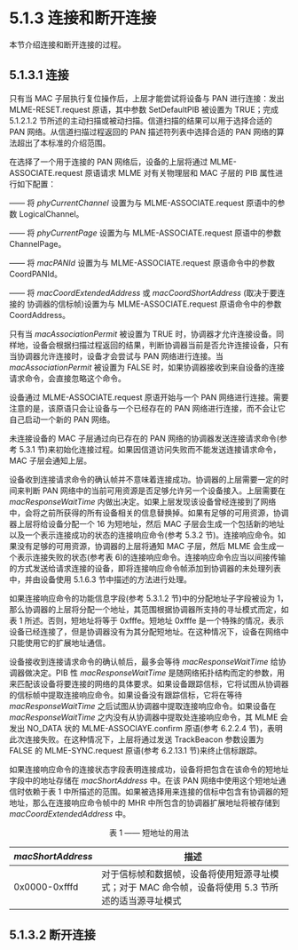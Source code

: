 # 5.1.3 连接和断开连接

本节介绍连接和断开连接的过程。

## 5.1.3.1 连接
只有当 MAC 子层执行复位操作后，上层才能尝试将设备与 PAN 进行连接：发出 MLME-RESET.request 原语，其中参数 SetDefaultPIB 被设置为 TRUE；完成 5.1.2.1.2 节所述的主动扫描或被动扫描。信道扫描的结果可以用于选择合适的 PAN 网络。从信道扫描过程返回的 PAN 描述符列表中选择合适的 PAN 网络的算法超出了本标准的介绍范围。

在选择了一个用于连接的 PAN 网络后，设备的上层将通过 MLME-ASSOCIATE.request 原语请求 MLME 对有关物理层和 MAC 子层的 PIB 属性进行如下配置：

—— 将 *phyCurrentChannel* 设置为与 MLME-ASSOCIATE.request 原语中的参数  LogicalChannel。

—— 将 *phyCurrentPage* 设置为与 MLME-ASSOCIATE.request 原语中的参数 ChannelPage。

—— 将 *macPANId* 设置为与 MLME-ASSOCIATE.request 原语命令中的参数 CoordPANId。

—— 将 *macCoordExtendedAddress* 或 *macCoordShortAddress* (取决于要连接的
协调器的信标帧)设置为与 MLME-ASSOCIATE.request 原语命令中的参数 CoordAddress。

只有当 *macAssociationPermit* 被设置为 TRUE 时，协调器才允许连接设备。同样地，设备会根据扫描过程返回的结果，判断协调器当前是否允许连接设备，只有当协调器允许连接时，设备才会尝试与 PAN 网络进行连接。当 *macAssociationPermit* 被设置为 FALSE 时，如果协调器接收到来自设备的连接请求命令，会直接忽略这个命令。

设备通过 MLME-ASSOCIATE.request 原语开始与一个 PAN 网络进行连接。需要注意的是，该原语只会让设备与一个已经存在的 PAN 网络进行连接，而不会让它自己启动一个新的 PAN 网络。

未连接设备的 MAC 子层通过向已存在的 PAN 网络的协调器发送连接请求命令(参考 5.3.1 节)来初始化连接过程。如果因信道访问失败而不能发送连接请求命令，MAC 子层会通知上层。

设备收到连接请求命令的确认帧并不意味着连接成功。协调器的上层需要一定的时间来判断 PAN 网络中的当前可用资源是否足够允许另一个设备接入。上层需要在 *macResponseWaitTime* 内做出决定。如果上层发现该设备曾经连接到了网络中，会将之前所获得的所有设备相关的信息替换掉。如果有足够的可用资源，协调器上层将给设备分配一个 16 为短地址，然后 MAC 子层会生成一个包括新的地址以及一个表示连接成功的状态的连接响应命令(参考 5.3.2 节)。连接响应命令。如果没有足够的可用资源，协调器的上层将通知 MAC 子层，然后 MLME 会生成一个表示连接失败的状态(参考表 6)的连接响应命令。连接响应命令应当以间接传输的方式发送给请求连接的设备，即将连接响应命令帧添加到协调器的未处理列表中，并由设备使用 5.1.6.3 节中描述的方法进行处理。

如果连接响应命令的功能信息字段(参考 5.3.1.2 节)中的分配地址子字段被设为 1，那么协调器的上层将分配一个地址，其范围根据协调器所支持的寻址模式而定，如表 1 所述。否则，短地址将等于 0xfffe。短地址 0xfffe 是一个特殊的情况，表示设备已经连接了，但是协调器没有为其分配短地址。在这种情况下，设备在网络中只能使用它的扩展地址通信。

设备接收到连接请求命令的确认帧后，最多会等待 *macResponseWaitTime* 给协调器做决定。PIB 性 *macResponseWaitTime* 是随网络拓扑结构而定的参数，用来匹配该设备将要连接的网络的具体要求。如果设备跟踪信标，它将试图从协调器的信标帧中提取连接响应命令。如果设备没有跟踪信标，它将在等待 *macResponseWaitTime* 之后试图从协调器中提取连接响应命令。如果设备在 *macResponseWaitTime* 之内没有从协调器中提取处连接响应命令，其 MLME 会发出 NO_DATA 状的 MLME-ASSOCIAYE.confirm 原语(参考 6.2.2.4 节)，表明此次连接失败。在这种情况下，上层将通过发送 TrackBeacon 参数设置为 FALSE 的 MLME-SYNC.request 原语(参考 6.2.13.1 节)来终止信标跟踪。

如果连接响应命令的连接状态字段表明连接成功，设备将把包含在该命令的短地址字段中的地址存储在 *macShortAddress* 中。在该 PAN 网络中使用这个短地址通信时依赖于表 1  中所描述的范围。如果被选择用来连接的信标中包含有协调器的短地址，那么在连接响应命令帧中的 MHR 中所包含的协调器扩展地址将被存储到 *macCoordExtendedAddress* 中。

<center>表 1 —— 短地址的用法</center>

*macShortAddress* | 描述
---           | ---
0x0000-0xfffd | 对于信标帧和数据帧，设备将使用短源寻址模式；对于 MAC 命令帧，设备将使用 5.3 节所述的适当源寻址模式
## 5.1.3.2 断开连接
